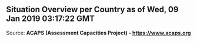 ## Situation Overview per Country as of Wed, 09 Jan 2019 03:17:22 GMT

Source: **ACAPS (Assessment Capacities Project) - https://www.acaps.org**